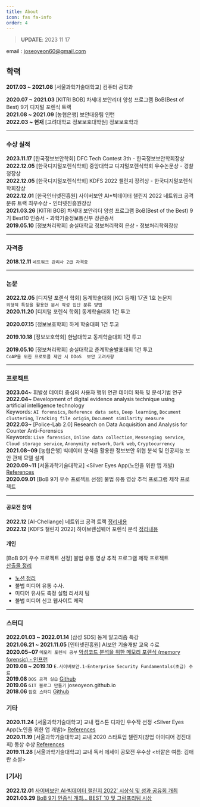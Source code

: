 ```yaml
---
title: About
icon: fas fa-info
order: 4
---
```


> **UPDATE**: 2023 11 17

email : joseoyeon60@gmail.com 

## 학력  

**2017.03 ~ 2021.08** [서울과학기술대학교] 컴퓨터 공학과 <br/>
<!--**2018.05 ~ 2021.03** [서울과학기술대학교] CIS 연구실 학부 연구생<br/>
**2018.11 ~ 2021.03** [서울과학기술대학교] 융합보안연구회(CSS) 동아리 <br/>-->
**2020.07 ~ 2021.03** [KITRI BOB] 차세대 보안리더 양성 프로그램 BoB(Best of Best) 9기 디지털 포렌식 트랙 <br/>
**2021.08 ~ 2021.09** [농협은행] 보안대응팀 인턴 <br/> 
**2022.03 ~ 현재** [고려대학교 정보보호대학원] 정보보호학과 <br/>
<!--디지털 포렌식 연구실 <br/>-->
---


### 수상 실적 

**2023.11.17** [한국정보보안학회] DFC Tech Contest 3th - 한국정보보안학회장상 <br/>
**2022.12.05** [한국디지털포렌식학회] 중앙대학교 디지털포렌식학회 우수논문상 - 경찰청장상 <br/>
**2022.12.05** [한국디지털포렌식학회] KDFS 2022 챌린지 장려상 - 한국디지털포렌식학회장상 <br/>
**2022.12.01** [한국인터넷진흥원] 사이버보안 AI\*빅데이터 챌린지 2022 네트워크 공격 분류 트랙 최우수상 - 인터넷진흥원장상 <br/>
**2021.03.26** [KITRI BOB] 차세대 보안리더 양성 프로그램 BoB(Best of the Best) 9기 Best10 인증서 - 과학기술정보통신부 장관증서 <br/>
**2019.05.10** [정보처리학회] 숭실대학교 정보처리학회 은상 - 정보처리학회장상

<!--
```CoAP을 위한 프로토콜 제안 시 DDoS  보안 고려사항```
<br/>
-->

---

### 자격증 
**2018.12.11**   ```네트워크 관리사 2급 자격증``` <br/>

---

### 논문 

**2022.12.05**  [디지털 포렌식 학회] 동계학술대회 [KCI 등재] 17권 1호 논문지 <br/>
```외형적 특징을 활용한 문서 작성 집단 분류 방법```   
**2020.11.20**  [디지털 포렌식 학회] 동계학술대회 1건 투고<br/>  
<!-- ```불법 영상 유통 추적을 위한 법률적 근거 개선 사항```  논문 투고 <br/> -->
**2020.07.15** [정보보호학회] 하계 학술대회 1건 투고<br/>
<!-- ``` SCADA 시스템 대상 랜섬웨어 최신 동향 분석``` <br/> -->
**2019.10.18** [정보보호학회] 한남대학교 동계학술대회 1건 투고<br/>
<!--```스마트 팩토리 환경의 산업용 통신 프로토콜 보안 요구사항 분석``` 논문 투고 <br/> -->
**2019.05.10** [정보처리학회]  숭실대학교 춘계학술발표대회 1건 투고<br/>
```CoAP을 위한 프로토콜 제안 시 DDoS  보안 고려사항``` 

---

### 프로젝트 

**2023.04~** 휘발성 데이터 중심의 사용자 행위 연관 데이터 획득 및 분석기법 연구 <br/>
**2022.04~** Development of digital evidence analysis technique using artificial intelligence technology  <br/>
Keywords: ```AI forensics```, ```Reference data sets```, ```Deep learning```, ```Document clustering```, ```Tracking file origin```, ```Document similarity measure``` <br/>
**2022.03~** [Police-Lab 2.0] Research on Data Acquisition and Analysis for Counter Anti-Forensics  <br/>
Keywords: ```Live forensics```, ```Online data collection```, ```Messenging service```,``` Cloud storage service```, ```Anonymity network```, ```Dark web```, ```Cryptocurrency``` <br/>
**2021.08~09** [농협은행] 빅데이터 분석을 활용한 정보보안 위협 분석 및 인공지능 보안 관제 모델 설계 <br/> 
**2020.09~11** [서울과학기술대학교]  <Silver Eyes App(노인을 위한 앱 개발) [References](https://itm.seoultech.ac.kr/bachelor_of_information/notice/?do=commonview&searchtext=&searchtype=&nowpage=1&bnum=1947&bidx=498302&cate=&profboardidx=) <br/> 
**2020.09.01**  [BoB 9기 우수 프로젝트 선정] 불법 유통 영상 추적 프로그램 제작 프로젝트


---

#### 공모전 참여

**2022.12** [AI-Chellange] 네트워크 공격 트랙 [정리내용](https://github.com/joseoyeon/AI-Chellange) <br/>
**2022.12** [KDFS 챌린지 2022] 하이브렌섬웨어 포렌식 분석 [정리내용](https://github.com/joseoyeon/2022-KDFS-Challenge) <br/>
<!-- **2021.10** [KDFS 챌린지 2021] 모바일 포렌식 분석 [정리내용](https://joseoyeon.github.io/posts/%EB%AA%A8%EB%B0%94%EC%9D%BC%ED%8F%AC%EB%A0%8C%EC%8B%9D/)<br/>
-->


#### 개인 

[BoB 9기 우수 프로젝트 선정] 불법 유통 영상 추적 프로그램 제작 프로젝트<br/>
 [산출물 정리](https://pusanackr-my.sharepoint.com/personal/bluemonster_pusan_ac_kr/_layouts/15/onedrive.aspx?id=%2Fpersonal%2Fbluemonster%5Fpusan%5Fac%5Fkr%2FDocuments%2F%EB%8B%A4%EC%9E%A1%EC%A1%B0%20%EC%82%B0%EC%B6%9C%EB%AC%BC&originalPath=aHR0cHM6Ly9wdXNhbmFja3ItbXkuc2hhcmVwb2ludC5jb20vOmY6L2cvcGVyc29uYWwvYmx1ZW1vbnN0ZXJfcHVzYW5fYWNfa3IvRWlSYlRkY0NCMmxKa3dpNFRTRUd0b3NCVUg4elhWWEVuZmRfVHpzSEVRYUo4dz9ydGltZT12T2dEMXctbDJFZw)<br/>
- [노션 정리](https://www.notion.so/JSY-526a402c71e4436ea52ee923498e4b68)
- 불법 미디어 유통 수사. 
- 미디어 유사도 측정 실험 리서치 팀
- 불법 미디어 신고 웹사이트 제작 

---

### 스터디 

**2022.01.03 ~ 2022.01.14** [삼성 SDS] 동계 알고리즘 특강 <br/>
**2021.06.21 ~ 2021.11.05** [인터넷진흥원] AI보안 기술개발 교육 수료  <br/>
**2020.05~07**
 ```메모리 포렌식 공부```
[악성코드 분석을 위한 메모리 포렌식 (memory forensic) - 인프런](https://www.inflearn.com/course/%EB%A9%94%EB%AA%A8%EB%A6%AC-%ED%8F%AC%EB%A0%8C%EC%8B%9D-memory-forensic#) <br/>
**2019.08 ~ 2019.10** 
```E.사이버보안.1-Enterprise Security Fundamentals(초급) 수료```<br/>
**2019.08**   ```DOS 공격 실습```
[Github](https://github.com/joseoyeon/systemhacking/blob/master/Dos/20190819_ping_of_death.md) <br/>
**2019.06**  ```GIT 블로그 만들기``` joseoyeon.github.io <br/>
**2018.06** 
 ```암호 스터디```
[Github](https://github.com/joseoyeon/Cryptography) <br/>
<!--**2019.05 ~ 2019.11** [WISET] 취업탐색 멘토링<br/> -->

### 기타 

**2020.11.24** [서울과학기술대학교] 교내 캡스톤 디자인 우수작 선정 <Silver Eyes App(노인을 위한 앱 개발)>  [References](https://itm.seoultech.ac.kr/bachelor_of_information/notice/?do=commonview&searchtext=&searchtype=&nowpage=1&bnum=1947&bidx=498302&cate=&profboardidx=)  <br/>
**2020.11.19** [서울과학기술대학교] 교내 2020 스타트업 챌린지(창업 아이디어 경진대회) 동상 수상 [References](https://itm.seoultech.ac.kr/bachelor_of_information/notice/?do=commonview&searchtext=&searchtype=&nowpage=1&bnum=1947&bidx=498302&cate=&profboardidx=)  <br/>
**2019.11.28** [서울과학기술대학교] 교내 독서 에세이 공모전 우수상 <바깥은 여름: 김애란 소설>


### [기사]


**2022.12.01** [사이버보안 AI·빅데이터 챌린지 2022’ 시상식 및 성과 공유회 개최](https://www.boannews.com/media/view.asp?idx=112153) <br/>
**2021.03.29** [BoB 9기 인증식 개최… BEST 10 및 그랑프리팀 시상](https://www.dailysecu.com/news/articleView.html?idxno=122508) 

